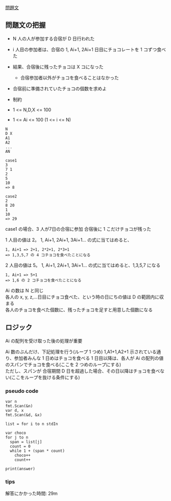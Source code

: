 [問題文](https://atcoder.jp/contests/abc092/tasks/abc092_b)

## 問題文の把握

- N 人の人が参加する合宿が D 日行われた
- i 人目の参加者は、合宿の 1, Ai+1, 2Ai+1 日目にチョコレートを 1 コずつ食べた
- 結果、合宿後に残ったチョコは X コになった
  - 合宿参加者以外がチョコを食べることはなかった
- 合宿前に準備されていたチョコの個数を求めよ

- 制約
- 1 <= N,D,X <= 100
- 1 <= Ai <= 100 (1 <= i <= N)

```
N
D X
A1
A2
...
AN

case1
3
7 1
2
5
10
=> 8

case2
2
8 20
1
10
=> 29
```
case1 の場合、3 人が7日の合宿に参加  合宿後に 1 こだけチョコが残った  

1 人目の値は 2。 1, Ai+1, 2Ai+1, 3Ai+1... の式に当てはめると、
```
1, Ai+1 => 2+1, 2*2+1, 2*3+1
=> 1,3,5,7 の 4 コチョコを食べたことになる
```

2 人目の値は 5。 1, Ai+1, 2Ai+1, 3Ai+1... の式に当てはめると、1,3,5,7 になる
```
1, Ai+1 => 5+1
=> 1,6 の 2 コチョコを食べたことになる
```

Ai の数は N と同じ  
各人の x, y, z,...日目にチョコ食べた、という時の日にちの値は D の範囲内に収まる  
各人のチョコを食べた個数に、残ったチョコを足すと用意した個数になる  

## ロジック

Ai の配列を受け取った後の処理が重要  

Ai 数のぶんだけ、下記処理を行う(ループ 1 つめ)
1,A1+1,A2+1 示されている通り、参加者みんな 1 日めはチョコを食べる
1 日目以降は、各人が Ai の配列の値のスパンでチョコを食べる(ここを 2 つめのループにする)    
ただし、スパンが 合宿期間 D 日を超過した場合、その日以降はチョコを食べない(ここをループを抜ける条件にする)

### pseudo code


```
var n
fmt.Scan(&n)
var d, x
fmt.Scan(&d, &x)

list = for i to n stdIn

var choco
for j to n
  span = list[j]
  count = 0
  while 1 + (span * count)
    choco++
    count++

print(answer)
```

### tips

解答にかかった時間: 29m  
